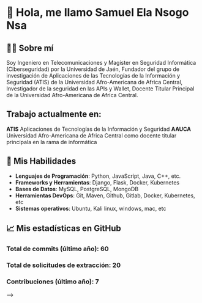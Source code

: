 # 👋 Hola, me llamo Samuel Ela Nsogo Nsa

## 👨‍💻 Sobre mí
Soy Ingeniero en Telecomunicaciones y Magister en Seguridad Informática (Ciberseguridad) por la Universidad de Jaén, Fundador del grupo de investigación de Aplicaciones de las Tecnologías de la Información y Seguridad (ATIS) de la Universidad Afro-Americana de Africa Central, Investigador de la seguridad en las APIs y Wallet, Docente Titular Principal de la Universidad Afro-Americana de Africa Central.

## Trabajo actualmente en:
**ATIS** Aplicaciones de Tecnologías de la Información y Seguridad 
**AAUCA** Universidad Afro-Americana de Africa Central como docente titular principala en la rama de informática

## 🚀 Mis Habilidades
- **Lenguajes de Programación**: Python, JavaScript, Java, C++, etc.
- **Frameworks y Herramientas**: Django, Flask, Docker, Kubernetes
- **Bases de Datos**: MySQL, PostgreSQL, MongoDB
- **Herramientas DevOps**: Git, Maven, Github, Gitlab,  Docker, Kubernetes, etc
- **Sistemas operativos**: Ubuntu, Kali linux, windows, mac, etc


## 📈 Mis estadísticas en GitHub

### Total de commits (último año): 60
### Total de solicitudes de extracción: 20
### Contribuciones (último año): 7
-->
